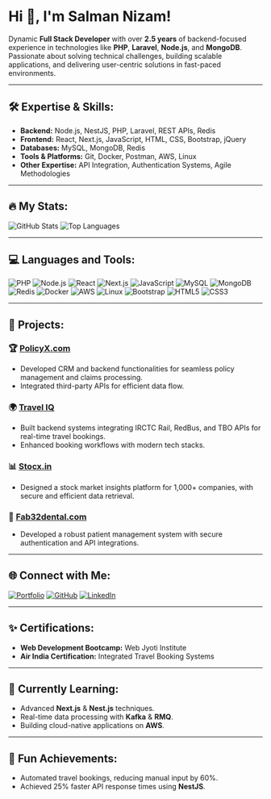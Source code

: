 # Hi 👋, I'm Salman Nizam!

Dynamic **Full Stack Developer** with over **2.5 years** of backend-focused experience in technologies like **PHP**, **Laravel**, **Node.js**, and **MongoDB**. Passionate about solving technical challenges, building scalable applications, and delivering user-centric solutions in fast-paced environments.

---

## 🛠️ Expertise & Skills:
- **Backend:** Node.js, NestJS, PHP, Laravel, REST APIs, Redis
- **Frontend:** React, Next.js, JavaScript, HTML, CSS, Bootstrap, jQuery
- **Databases:** MySQL, MongoDB, Redis
- **Tools & Platforms:** Git, Docker, Postman, AWS, Linux
- **Other Expertise:** API Integration, Authentication Systems, Agile Methodologies

---

## 🔥 My Stats:
![GitHub Stats](https://github-readme-stats.vercel.app/api?username=salmannizam&show_icons=true&theme=radical)
![Top Languages](https://github-readme-stats.vercel.app/api/top-langs/?username=salmannizam&layout=compact&theme=radical)

---

## 💻 Languages and Tools:
![PHP](https://img.shields.io/badge/PHP-777BB4?style=for-the-badge&logo=php&logoColor=white)
![Node.js](https://img.shields.io/badge/Node.js-339933?style=for-the-badge&logo=nodedotjs&logoColor=white)
![React](https://img.shields.io/badge/React-61DAFB?style=for-the-badge&logo=react&logoColor=black)
![Next.js](https://img.shields.io/badge/Next.js-000000?style=for-the-badge&logo=nextdotjs&logoColor=white)
![JavaScript](https://img.shields.io/badge/JavaScript-F7DF1E?style=for-the-badge&logo=javascript&logoColor=black)
![MySQL](https://img.shields.io/badge/MySQL-4479A1?style=for-the-badge&logo=mysql&logoColor=white)
![MongoDB](https://img.shields.io/badge/MongoDB-4EA94B?style=for-the-badge&logo=mongodb&logoColor=white)
![Redis](https://img.shields.io/badge/Redis-DC382D?style=for-the-badge&logo=redis&logoColor=white)
![Docker](https://img.shields.io/badge/Docker-2496ED?style=for-the-badge&logo=docker&logoColor=white)
![AWS](https://img.shields.io/badge/AWS-FF9900?style=for-the-badge&logo=amazonaws&logoColor=white)
![Linux](https://img.shields.io/badge/Linux-FCC624?style=for-the-badge&logo=linux&logoColor=black)
![Bootstrap](https://img.shields.io/badge/Bootstrap-563D7C?style=for-the-badge&logo=bootstrap&logoColor=white)
![HTML5](https://img.shields.io/badge/HTML5-E34F26?style=for-the-badge&logo=html5&logoColor=white)
![CSS3](https://img.shields.io/badge/CSS3-1572B6?style=for-the-badge&logo=css3&logoColor=white)

---

## 🚀 Projects:
### 🏆 [PolicyX.com](https://policyx.com/)
- Developed CRM and backend functionalities for seamless policy management and claims processing.
- Integrated third-party APIs for efficient data flow.

### 🌍 [Travel IQ](https://traveliq.com/)
- Built backend systems integrating IRCTC Rail, RedBus, and TBO APIs for real-time travel bookings.
- Enhanced booking workflows with modern tech stacks.

### 📊 [Stocx.in](https://stocx.in/)
- Designed a stock market insights platform for 1,000+ companies, with secure and efficient data retrieval.

### 🦷 [Fab32dental.com](https://fab32dental.com/)
- Developed a robust patient management system with secure authentication and API integrations.

---

## 🌐 Connect with Me:
[![Portfolio](https://img.shields.io/badge/Portfolio-salmannizam.in-blue?style=for-the-badge&logo=internetexplorer)](https://www.salmannizam.in)
[![GitHub](https://img.shields.io/badge/GitHub-salmannizam-black?style=for-the-badge&logo=github)](https://github.com/salmannizam)
[![LinkedIn](https://img.shields.io/badge/LinkedIn-Salman%20Nizam-blue?style=for-the-badge&logo=linkedin)](https://www.linkedin.com/in/salman-nizam-041537201)

---

## ✨ Certifications:
- **Web Development Bootcamp:** Web Jyoti Institute
- **Air India Certification:** Integrated Travel Booking Systems

---

## 🌱 Currently Learning:
- Advanced **Next.js** & **Nest.js** techniques.
- Real-time data processing with **Kafka** & **RMQ**.
- Building cloud-native applications on **AWS**.

---

## 🏅 Fun Achievements:
- Automated travel bookings, reducing manual input by 60%.
- Achieved 25% faster API response times using **NestJS**.
